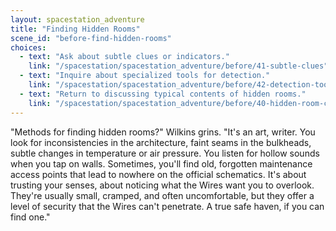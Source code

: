 ```yaml
---
layout: spacestation_adventure
title: "Finding Hidden Rooms"
scene_id: "before-find-hidden-rooms"
choices:
  - text: "Ask about subtle clues or indicators."
    link: "/spacestation/spacestation_adventure/before/41-subtle-clues"
  - text: "Inquire about specialized tools for detection."
    link: "/spacestation/spacestation_adventure/before/42-detection-tools"
  - text: "Return to discussing typical contents of hidden rooms."
    link: "/spacestation/spacestation_adventure/before/40-hidden-room-contents"
---
```


"Methods for finding hidden rooms?" Wilkins grins. "It's an art, writer. You look for inconsistencies in the architecture, faint seams in the bulkheads, subtle changes in temperature or air pressure. You listen for hollow sounds when you tap on walls. Sometimes, you'll find old, forgotten maintenance access points that lead to nowhere on the official schematics. It's about trusting your senses, about noticing what the Wires want you to overlook. They're usually small, cramped, and often uncomfortable, but they offer a level of security that the Wires can't penetrate. A true safe haven, if you can find one."
